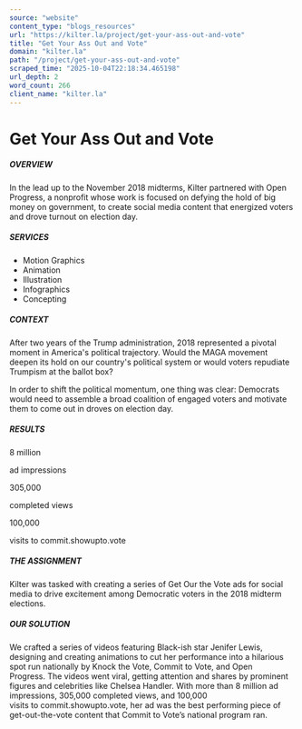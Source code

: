 ```yaml
---
source: "website"
content_type: "blogs_resources"
url: "https://kilter.la/project/get-your-ass-out-and-vote"
title: "Get Your Ass Out and Vote"
domain: "kilter.la"
path: "/project/get-your-ass-out-and-vote"
scraped_time: "2025-10-04T22:18:34.465198"
url_depth: 2
word_count: 266
client_name: "kilter.la"
---
```


# Get Your Ass Out and Vote

##### OVERVIEW﻿

In the lead up to the November 2018 midterms, Kilter partnered with Open Progress, a nonprofit whose work is focused on defying the hold of big money on government, to create social media content that energized voters and drove turnout on election day.

##### SERVICES

*   Motion Graphics
*   Animation
*   Illustration
*   Infographics
*   Concepting

##### CONTEXT

After two years of the Trump administration, 2018 represented a pivotal moment in America's political trajectory. Would the MAGA movement deepen its hold on our country's political system or would voters repudiate Trumpism at the ballot box?

In order to shift the political momentum, one thing was clear: Democrats would need to assemble a broad coalition of engaged voters and motivate them to come out in droves on election day.

##### RESULTS

8 million

ad impressions

305,000

completed views

100,000

visits to commit.showupto.vote

##### THE ASSIGNMENT

Kilter was tasked with creating a series of Get Our the Vote ads for social media to drive excitement among Democratic voters in the 2018 midterm elections.

##### OUR SOLUTION

We crafted a series of videos featuring Black-ish star Jenifer Lewis, designing and creating animations to cut her performance into a hilarious spot run nationally by Knock the Vote, Commit to Vote, and Open Progress. The videos went viral, getting attention and shares by prominent figures and celebrities like Chelsea Handler. With more than 8 million ad impressions, 305,000 completed views, and 100,000 visits to commit.showupto.vote, her ad was the best performing piece of get-out-the-vote content that Commit to Vote’s national program ran.